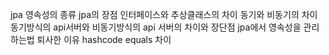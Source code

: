 jpa 영속성의 종류
jpa의 장점
인터페이스와 추상클래스의 차이
동기와 비동기의 차이
동기방식의 api서버와 비동기방식의 api 서버의 차이와 장단점
jpa에서 영속성을 관리하는법
퇴사한 이유
hashcode equals 차이
